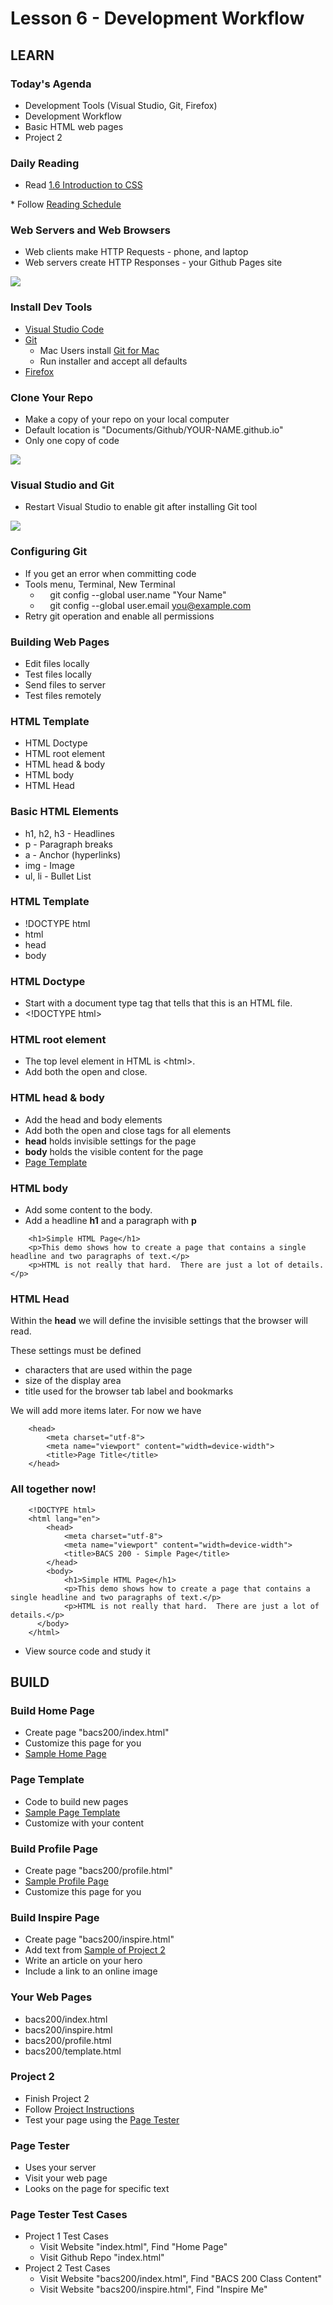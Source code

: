 # Lesson 6 - Development Workflow


## LEARN

### Today's Agenda
* Development Tools (Visual Studio, Git, Firefox)
* Development Workflow
* Basic HTML web pages
* Project 2


### Daily Reading

* Read <a target="_blank" 
href="https://learn.zybooks.com/zybook/UNCOBACS200SeamanFall2021/chapter/1/section/6">
1.6 Introduction to CSS
</a>
* Follow <a target="_blank" href="/course/bacs200/docs/ZybooksReading">Reading Schedule</a>


### Web Servers and Web Browsers
* Web clients make HTTP Requests  - phone, and laptop
* Web servers create HTTP Responses - your Github Pages site

![](img/WebServer.png)


### Install Dev Tools
* [Visual Studio Code](https://code.visualstudio.com/) 
* [Git](https://git-scm.com/)
    * Mac Users install [Git for Mac](https://sourceforge.net/projects/git-osx-installer/files/latest/download)
    * Run installer and accept all defaults
* [Firefox](https://www.mozilla.org/en-US/firefox/new/)


### Clone Your Repo
* Make a copy of your repo on your local computer
* Default location is "Documents/Github/YOUR-NAME.github.io"
* Only one copy of code

![](img/vs-open.png)


### Visual Studio and Git
* Restart Visual Studio to enable git after installing Git tool

![](img/vs-git.png)


### Configuring Git
* If you get an error when committing code
* Tools menu, Terminal, New Terminal
    -     git config --global user.name "Your Name"
    -     git config --global user.email you@example.com
* Retry git operation and enable all permissions


### Building Web Pages
* Edit files locally
* Test files locally
* Send files to server
* Test files remotely


### HTML Template
* HTML Doctype
* HTML root element
* HTML head & body
* HTML body
* HTML Head


### Basic HTML Elements
* h1, h2, h3 - Headlines
* p - Paragraph breaks
* a - Anchor (hyperlinks)
* img - Image 
* ul, li - Bullet List 


### HTML Template
* !DOCTYPE html
* html
* head
* body


### HTML Doctype
* Start with a document type tag that tells that this is an HTML file.
* &lt;!DOCTYPE html&gt;


### HTML root element
* The top level element in HTML is &lt;html&gt;.   
* Add both the open and close.


### HTML head & body
* Add the head and body elements
* Add both the open and close tags for all elements
* **head** holds invisible settings for the page
* **body** holds the visible content for the page
* [Page Template](https://mark-seaman.github.io/demo/week2/template.html)


### HTML body

* Add some content to the body.
* Add a headline **h1** and a paragraph with **p**

```
    <h1>Simple HTML Page</h1>
    <p>This demo shows how to create a page that contains a single headline and two paragraphs of text.</p>
    <p>HTML is not really that hard.  There are just a lot of details.</p>
```


### HTML Head

Within the **head** we will define the invisible settings that the browser will read.

These settings must be defined

* characters that are used within the page
* size of the display area
* title used for the browser tab label and bookmarks

We will add more items later.  For now we have

```
    <head>
        <meta charset="utf-8">
        <meta name="viewport" content="width=device-width">
        <title>Page Title</title>
    </head>
```


### All together now!

```
    <!DOCTYPE html>
    <html lang="en">
        <head>
            <meta charset="utf-8">
            <meta name="viewport" content="width=device-width">
            <title>BACS 200 - Simple Page</title>
        </head>
        <body>
            <h1>Simple HTML Page</h1>
            <p>This demo shows how to create a page that contains a single headline and two paragraphs of text.</p>
            <p>HTML is not really that hard.  There are just a lot of details.</p>
      </body>
    </html>
```

* View source code and study it



## BUILD

### Build Home Page
* Create page "bacs200/index.html"
* Customize this page for you
* [Sample Home Page](https://github.com/Mark-Seaman/Mark-Seaman.github.io/blob/master/demo/week2/index.html)


### Page Template
* Code to build new pages
* [Sample Page Template](https://github.com/Mark-Seaman/Mark-Seaman.github.io/blob/master/demo/week2/template.html)
* Customize with your content


### Build Profile Page
* Create page "bacs200/profile.html"
* [Sample Profile Page](https://github.com/Mark-Seaman/Mark-Seaman.github.io/blob/master/demo/week2/profile.html)
* Customize this page for you


### Build Inspire Page
* Create page "bacs200/inspire.html"
* Add text from [Sample of Project 2](https://github.com/Mark-Seaman/Mark-Seaman.github.io/blob/master/demo/week2/inspire.html)
* Write an article on your hero 
* Include a link to an online image


### Your Web Pages
* bacs200/index.html
* bacs200/inspire.html
* bacs200/profile.html
* bacs200/template.html


### Project 2
* Finish Project 2
* Follow <a href="../project/02">Project Instructions</a>
* Test your page using the <a href="/student/bacs200/test">Page Tester</a>


### Page Tester
* Uses your server
* Visit your web page
* Looks on the page for specific text


### Page Tester Test Cases
* Project 1 Test Cases
    * Visit Website "index.html", Find "Home Page" 
    * Visit Github Repo "index.html"
* Project 2 Test Cases
    * Visit Website "bacs200/index.html", Find "BACS 200 Class Content" 
    * Visit Website "bacs200/inspire.html", Find "Inspire Me" 

